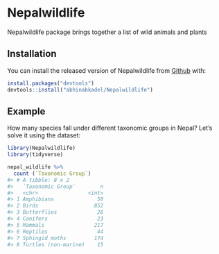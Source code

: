 
<!-- README.md is generated from README.Rmd. Please edit that file -->

# Nepalwildlife

<!-- badges: start -->

<!-- badges: end -->

Nepalwildlife package brings together a list of wild animals and plants

## Installation

You can install the released version of Nepalwildlife from
[Github](https://github.com/abhinabkadel/Nepalwildlife) with:

``` r
install.packages("devtools")
devtools::install("abhinabkadel/Nepalwildlife")
```

## Example

How many species fall under different taxonomic groups in Nepal? Let’s
solve it using the dataset:

``` r
library(Nepalwildlife) 
library(tidyverse)

nepal_wildlife %>% 
  count (`Taxonomic Group`)
#> # A tibble: 8 x 2
#>   `Taxonomic Group`        n
#>   <chr>                <int>
#> 1 Amphibians              58
#> 2 Birds                  852
#> 3 Butterflies             26
#> 4 Conifers                23
#> 5 Mammals                217
#> 6 Reptiles                44
#> 7 Sphingid moths         174
#> 8 Turtles (non-marine)    15
```
